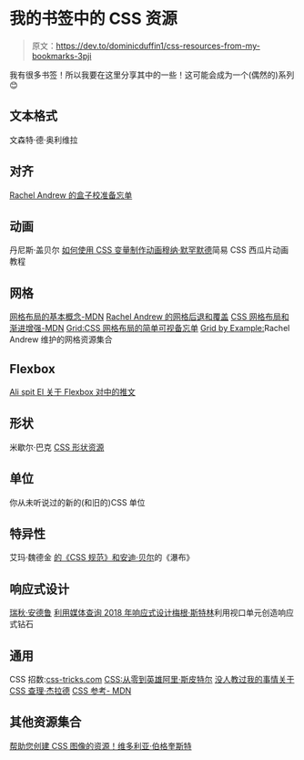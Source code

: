 # 我的书签中的 CSS 资源

> 原文：<https://dev.to/dominicduffin1/css-resources-from-my-bookmarks-3pji>

我有很多书签！所以我要在这里分享其中的一些！这可能会成为一个(偶然的)系列😊

## 文本格式

文森特·德·奥利维拉

## 对齐

[Rachel Andrew 的盒子校准备忘单](https://rachelandrew.co.uk/css/cheatsheets/box-alignment)

## 动画

丹尼斯·盖贝尔
[如何使用 CSS 变量制作动画穆纳·默罕默德](https://dev.to/munamohamed94/easy-css-watermelon-slice-animation-tutorial-3ngm)简易 CSS 西瓜片动画教程

## 网格

[网格布局的基本概念-MDN](https://developer.mozilla.org/en-US/docs/Web/CSS/CSS_Grid_Layout/Basic_Concepts_of_Grid_Layout)
[Rachel Andrew 的网格后退和覆盖](https://www.rachelandrew.co.uk/css/cheatsheets/grid-fallbacks)
[CSS 网格布局和渐进增强-MDN](https://developer.mozilla.org/en-US/docs/Web/CSS/CSS_Grid_Layout/CSS_Grid_and_Progressive_Enhancement)
[Grid:CSS 网格布局的简单可视备忘单](http://grid.malven.co)
[Grid by Example:](https://gridbyexample.com)Rachel Andrew 维护的网格资源集合

## Flexbox

[Ali spit El 关于 Flexbox 对中的推文](https://twitter.com/ASpittel/status/1088483548301049857?s=09)

## 形状

米歇尔·巴克
[CSS 形状资源](https://codepen.io/KristopherVanSant/post/css-shapes-resources)

## 单位

你从未听说过的新的(和旧的)CSS 单位

## 特异性

艾玛·魏德金
[的《CSS 规范》和安迪·贝尔](https://andy-bell.design/wrote/css-specifity-and-the-cascade/)的《瀑布》

## 响应式设计

[瑞秋·安德鲁](https://www.smashingmagazine.com/2018/02/media-queries-responsive-design-2018/)
[利用媒体查询 2018 年响应式设计梅根·斯特林](https://medium.com/@sterling.meghan/creating-responsive-diamonds-using-viewport-units-eb8b91aed0cf)利用视口单元创造响应式钻石

## 通用

CSS 招数:[css-tricks.com](https://css-tricks.com/)
[CSS:从零到英雄阿里·斯皮特尔](https://dev.to/aspittel/css-from-zero-to-hero-3o16)
[没人教过我的事情关于 CSS 查理·杰拉德](https://medium.com/@devdevcharlie/things-nobody-ever-taught-me-about-css-5d16be8d5d0e)
[CSS 参考- MDN](https://developer.mozilla.org/en-US/docs/Web/CSS/Reference)

## 其他资源集合

[帮助您创建 CSS 图像的资源！维多利亚·伯格奎斯特](https://medium.com/cssfrankfurt/resources-to-help-you-create-css-images-14386a7c1d96)
